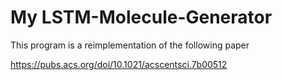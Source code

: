 # My LSTM-Molecule-Generator

This program is a reimplementation of the following paper

https://pubs.acs.org/doi/10.1021/acscentsci.7b00512
